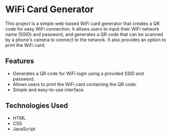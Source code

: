 # WiFi Card Generator

This project is a simple web-based WiFi card generator that creates a QR code for easy WiFi connection. It allows users to input their WiFi network name (SSID) and password, and generates a QR code that can be scanned by a phone's camera to connect to the network. It also provides an option to print the WiFi card.

## Features

- Generates a QR code for WiFi login using a provided SSID and password.
- Allows users to print the WiFi card containing the QR code.
- Simple and easy-to-use interface.

## Technologies Used

- HTML
- CSS
- JavaScript

